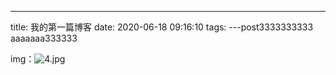---
title: 我的第一篇博客
date: 2020-06-18 09:16:10
tags:
---post3333333333
aaaaaaa333333

img：![4.jpg](https://i.loli.net/2020/06/18/ctT1vsnXDj6Nrwa.jpg)